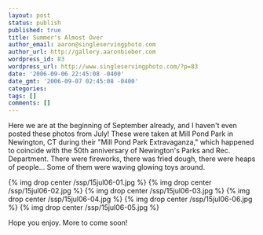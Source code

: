 ```yaml
---
layout: post
status: publish
published: true
title: Summer's Almost Over
author_email: aaron@singleservingphoto.com
author_url: http://gallery.aaronbieber.com
wordpress_id: 83
wordpress_url: http://www.singleservingphoto.com/?p=83
date: '2006-09-06 22:45:08 -0400'
date_gmt: '2006-09-07 02:45:08 -0400'
categories:
tags: []
comments: []
---
```

Here we are at the beginning of September already, and I haven't even
posted these photos from July! These were taken at Mill Pond Park in
Newington, CT during their "Mill Pond Park Extravaganza," which happened
to coincide with the 50th anniversary of Newington's Parks and Rec.
Department. There were fireworks, there was fried dough, there were
heaps of people... Some of them were waving glowing toys around.

{% img drop center /ssp/15jul06-01.jpg %}
 {% img drop center /ssp/15jul06-02.jpg %}
 {% img drop center /ssp/15jul06-03.jpg %}
 {% img drop center /ssp/15jul06-04.jpg %}
 {% img drop center /ssp/15jul06-06.jpg %}
 {% img drop center /ssp/15jul06-05.jpg %}

Hope you enjoy. More to come soon!
